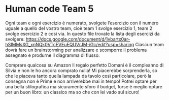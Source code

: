 Human code Team 5
===
Ogni team e ogni esercizio è numerato, svolgete l’esercizio con il numero uguale a quello del vostro team, cioè team 1 svolge esercizio 1, team 2 svolge esercizio 2 e così via.
In questo file trovate la lista degli esercizi da svolgere: https://docs.google.com/document/d/1vbartx0ar-hSIMMsXG_xnNQk0VTcEVEuEQUVrJM-iGc/edit?usp=sharing
Ciascun team dovrà fare un brainstorming per analizzare e scomporre il problema assegnato e produrne il diagramma di flusso.

Comprare qualcosa su Amazon 
Il regalo perfetto
Domani è il compleanno di Silvia e non le ho ancora comprato nulla! Mi piacerebbe sorprenderla, so che le piaceva tanto quella lampada da tavolo così particolare, però la consegna non è Prime e non arriverebbe mai in tempo! Potrei optare per una bella stilografica ma sicuramente sforo il budget, forse è meglio optare per un buon libro: un classico ma so che con lei vado sul sicuro!
